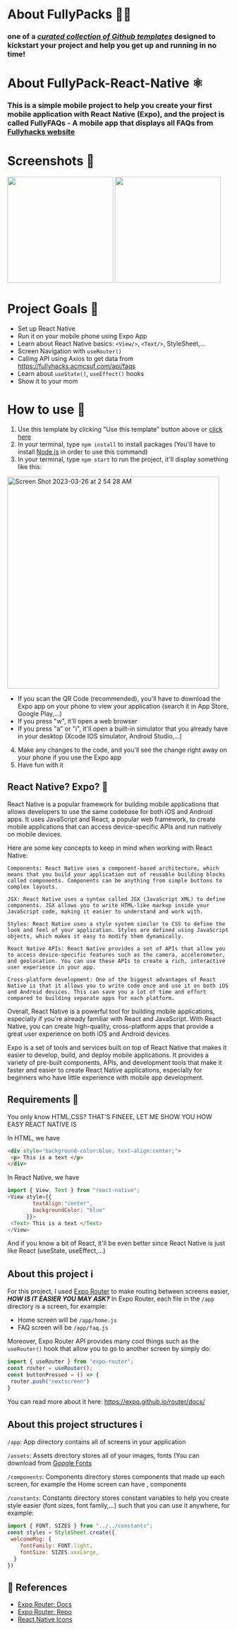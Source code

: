 # About FullyPacks 🐘🎁

### one of a [_curated collection of Github templates_](https://github.com/orgs/acmcsufoss/repositories?q=fullypack_&type=all&sort=stargazers) designed to kickstart your project and help you get up and running in no time!

# About FullyPack-React-Native ⚛️

### This is a simple mobile project to help you create your first mobile application with React Native (Expo), and the project is called **FullyFAQs** - A mobile app that displays all FAQs from [Fullyhacks website](https://fullyhacks.acmcsuf.com/)
 
# Screenshots 📸

<img src="https://user-images.githubusercontent.com/58461444/227767873-47ad166b-a29b-4ecf-9e1e-7669efcabd9f.png" width=240/>
<img src="https://user-images.githubusercontent.com/58461444/227767878-cbe50398-e629-42d2-b50b-bc6a368c0b73.png" width=240/>

# Project Goals 🥅
- Set up React Native
- Run it on your mobile phone using Expo App
- Learn about React Native basics: ```<View/>```, ```<Text/>```, StyleSheet,...
- Screen Navigation with ```useRouter()```
- Calling API using Axios to get data from https://fullyhacks.acmcsuf.com/api/faqs
- Learn about ```useState()```, ```useEffect()``` hooks
- Show it to your mom

# How to use 🚀

1. Use this template by clicking "Use this template" button above or [click here](https://github.com/acmcsufoss/fullypack_react_native/generate)
2. In your terminal, type ```npm install``` to install packages (You'll have to install [Node.js](https://nodejs.org/en/download) in order to use this
command)
3. In your terminal, type ```npm start``` to run the project, it'll display something like this:

<img width="480" alt="Screen Shot 2023-03-26 at 2 54 28 AM" src="https://user-images.githubusercontent.com/58461444/227768160-6cadbc61-5d0a-4905-8733-bdb231d94ff5.png">

- If you scan the QR Code (recommended), you'll have to download the Expo app on your phone to view your application (search it in App Store, Google Play,...)
- If you press "w", it'll open a web browser
- If you press "a" or "i", it'll open a built-in simulator that you already have in your desktop (Xcode IOS simulator, Android Studio,...)
4. Make any changes to the code, and you'll see the change right away on your phone if you use the Expo app
5. Have fun with it

## React Native? Expo? 🤔 

React Native is a popular framework for building mobile applications that allows developers to use the same codebase for both iOS and Android apps. It uses JavaScript and React, a popular web framework, to create mobile applications that can access device-specific APIs and run natively on mobile devices.

Here are some key concepts to keep in mind when working with React Native:

    Components: React Native uses a component-based architecture, which means that you build your application out of reusable building blocks called components. Components can be anything from simple buttons to complex layouts.

    JSX: React Native uses a syntax called JSX (JavaScript XML) to define components. JSX allows you to write HTML-like markup inside your JavaScript code, making it easier to understand and work with.

    Styles: React Native uses a style system similar to CSS to define the look and feel of your application. Styles are defined using JavaScript objects, which makes it easy to modify them dynamically.

    React Native APIs: React Native provides a set of APIs that allow you to access device-specific features such as the camera, accelerometer, and geolocation. You can use these APIs to create a rich, interactive user experience in your app.

    Cross-platform development: One of the biggest advantages of React Native is that it allows you to write code once and use it on both iOS and Android devices. This can save you a lot of time and effort compared to building separate apps for each platform.

Overall, React Native is a powerful tool for building mobile applications, especially if you're already familiar with React and JavaScript. With React Native, you can create high-quality, cross-platform apps that provide a great user experience on both iOS and Android devices.

Expo is a set of tools and services built on top of React Native that makes it easier to develop, build, and deploy mobile applications. It provides a variety of pre-built components, APIs, and development tools that make it faster and easier to create React Native applications, especially for beginners who have little experience with mobile app development.

## Requirements 🥹
You only know HTML,CSS? THAT'S FINEEE, LET ME SHOW YOU HOW EASY REACT NATIVE IS

In HTML, we have
```html
<div style="background-color:blue; text-align:center;">
 <p> This is a text </p>
</div>
```
In React Native, we have
```js
import { View, Text } from "react-native";
<View style={{
        textAlign:"center",
        backgroundColor: "blue"
      }}>
 <Text> This is a text </Text>
</View>
```

And if you know a bit of React, it'll be even better since React Native is just like React (useState, useEffect,...)

## About this project ℹ️
For this project, I used [Expo Router](https://expo.github.io/router/docs/) to make routing between screens easier, ***HOW IS IT EASIER YOU MAY ASK?***
In Expo Router, each file in the ```/app``` directory is a screen, for example:
- Home screen will be ```/app/home.js```
- FAQ screen will be ```/app/faq.js```

Moreover, Expo Router API provides many cool things such as the ```useRouter()``` hook that allow you to go to another screen by simply do:
```js
import { useRouter } from "expo-router";
const router = useRouter();
const buttonPressed = () => {
 router.push("nextscreen")
}
```
You can read more about it here: https://expo.github.io/router/docs/


## About this project structures ℹ️
```/app```: App directory contains all of screens in your application

```/assets```: Assets directory stores all of your images, fonts (You can download from [Google Fonts](https://fonts.google.com/)

```/components```: Components directory stores components that made up each screen, for example the Home screen can have <Welcome/>, <Body/> components

```/constants```: Constants directory stores constant variables to help you create style easier (font sizes, font family,...) such that you can use it anywhere, for example:

```js
import { FONT, SIZES } from "../../constants";
const styles = StyleSheet.create({
 welcomeMsg: {
    fontFamily: FONT.light,
    fontSize: SIZES.xxxLarge,
  }
})
```

## 📝 References

- [Expo Router: Docs](https://expo.github.io/router)
- [Expo Router: Repo](https://github.com/expo/router)
- [React Native Icons](https://oblador.github.io/react-native-vector-icons/)
